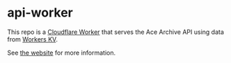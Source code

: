 # api-worker

This repo is a [Cloudflare Worker](https://developers.cloudflare.com/workers/)
that serves the Ace Archive API using data from [Workers
KV](https://developers.cloudflare.com/workers/learning/how-kv-works/).

See [the website](https://acearchive.lgbt/docs/contributing/api/) for more
information.

